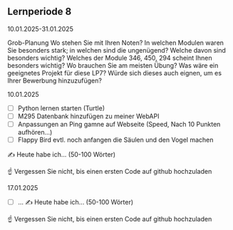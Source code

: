 ## Lernperiode 8
10.01.2025-31.01.2025

Grob-Planung
Wo stehen Sie mit Ihren Noten? In welchen Modulen waren Sie besonders stark; in welchen sind die ungenügend? Welche davon sind besonders wichtig?
Welches der Module 346, 450, 294 scheint Ihnen besonders wichtig? Wo brauchen Sie am meisten Übung?
Was wäre ein geeignetes Projekt für diese LP7? Würde sich dieses auch eignen, um es Ihrer Bewerbung hinzuzufügen?

10.01.2025
- [ ] Python lernen starten (Turtle)
- [ ] M295 Datenbank hinzufügen zu meiner WebAPI
- [ ] Anpassungen an Ping gamne auf Webseite (Speed, Nach 10 Punkten aufhören...)
- [ ] Flappy Bird evtl. noch anfangen die Säulen und den Vogel machen

✍️ Heute habe ich... (50-100 Wörter)

☝️ Vergessen Sie nicht, bis einen ersten Code auf github hochzuladen

17.01.2025
- [ ] ...
✍️ Heute habe ich... (50-100 Wörter)

☝️ Vergessen Sie nicht, bis einen ersten Code auf github hochzuladen
